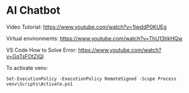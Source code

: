 # AI Chatbot

Video Tutorial: https://www.youtube.com/watch?v=1lwddP0KUEg

Virtual environments: https://www.youtube.com/watch?v=ThU13tikHQw

VS Code How to Solve Error: https://www.youtube.com/watch?v=GqTsFOtZiQI

To activate venv:
```
Set-ExecutionPolicy -ExecutionPolicy RemoteSigned -Scope Process
venv\Scripts\Activate.ps1
```